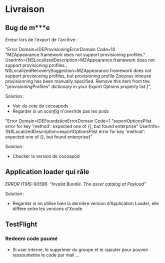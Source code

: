 # Livraison

## Bug de m***e

Erreur lors de l'export de l'archive :


"Error Domain=IDEProvisioningErrorDomain Code=10 \"MZAppearance.framework does not support provisioning profiles.\" UserInfo={NSLocalizedDescription=MZAppearance.framework does not support provisioning profiles., NSLocalizedRecoverySuggestion=MZAppearance.framework does not support provisioning profiles, but provisioning profile Zouzous inhouse provisionning has been manually specified. Remove this item from the \"provisioningProfiles\" dictionary in your Export Options property list.}",

Solution :
  * Voir du cote de cocoapods
  * Regarder si un *xconfig* n'override pas les pods


"Error Domain=IDEFoundationErrorDomain Code=1 "exportOptionsPlist error for key 'method': expected one of {}, but found enterprise" UserInfo={NSLocalizedDescription=exportOptionsPlist error for key 'method': expected one of {}, but found enterprise}"

Solution :
  * Checker la version de cocoapod

## Application loader qui râle

*ERROR ITMS-90596: “Invalid Bundle. The asset catalog at Payload”*

Solution :
 * Regarder si on utilise bien la dernière version d'Application Loader, elle diffère entre les versions d'Xcode

## TestFlight

### Redeem code paumé
* Si user interne, le supprimer du groupe et le rajouter pour pouvoir ressoumettre le code par mail ...
